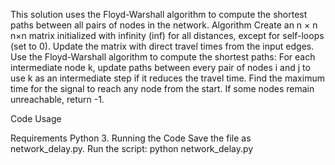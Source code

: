 This solution uses the Floyd-Warshall algorithm to compute the shortest paths between all pairs of nodes in the network.
Algorithm
Create an n × n
n×n matrix initialized with infinity (inf) for all distances, except for self-loops (set to 0).
Update the matrix with direct travel times from the input edges.
Use the Floyd-Warshall algorithm to compute the shortest paths:
For each intermediate node k, update paths between every pair of nodes i and 
j to use k as an intermediate step if it reduces the travel time.
Find the maximum time for the signal to reach any node from the start. If some nodes remain unreachable, return -1.

Code Usage

Requirements
Python 3.
Running the Code
Save the file as network_delay.py.
Run the script:
python network_delay.py
